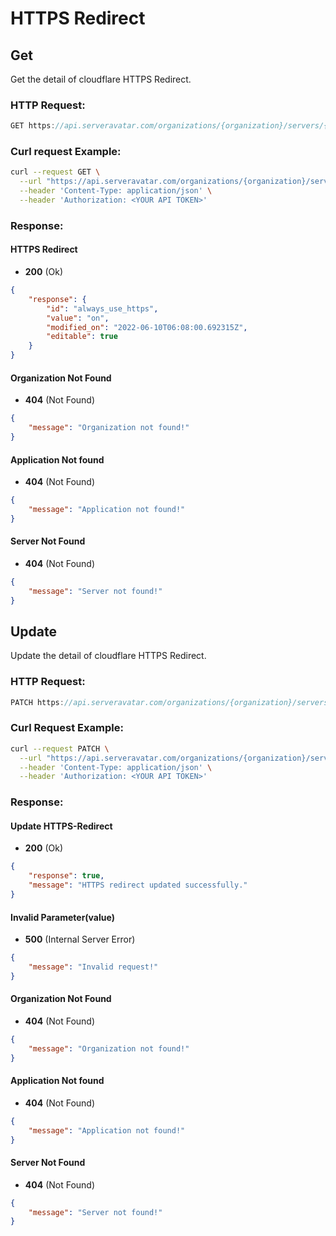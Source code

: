 # HTTPS Redirect

## Get

Get the detail of cloudflare HTTPS Redirect.

### HTTP Request:

```js
GET https://api.serveravatar.com/organizations/{organization}/servers/{server}/applications/{application}/dns-manager/ssl/https-redirect
```

### Curl request Example:

```sh
curl --request GET \
  --url "https://api.serveravatar.com/organizations/{organization}/servers/{server}/applications/{application}/dns-manager/ssl/https-redirect" \
  --header 'Content-Type: application/json' \
  --header 'Authorization: <YOUR API TOKEN>'
```

### Response:

#### HTTPS Redirect

- __200__ (Ok)

``` json
{
    "response": {
        "id": "always_use_https",
        "value": "on",
        "modified_on": "2022-06-10T06:08:00.692315Z",
        "editable": true
    }
}

```

#### Organization Not Found
- __404__ (Not Found)

```json
{
    "message": "Organization not found!"
}
```

#### Application Not found
- __404__ (Not Found)

```json
{
    "message": "Application not found!"
}
```

#### Server Not Found
- __404__ (Not Found)

```json
{
    "message": "Server not found!"
}
```

## Update

Update the detail of cloudflare HTTPS Redirect.

### HTTP Request:

```js
PATCH https://api.serveravatar.com/organizations/{organization}/servers/{server}/applications/{application}/dns-manager/ssl/https-redirect/{value :on/off}
```

### Curl Request Example:

```sh
curl --request PATCH \
  --url "https://api.serveravatar.com/organizations/{organization}/servers/{server}/applications/{application}/dns-manager/ssl/https-redirect/on" \
  --header 'Content-Type: application/json' \
  --header 'Authorization: <YOUR API TOKEN>' 
```

### Response:

#### Update HTTPS-Redirect

- __200__ (Ok)

``` json
{
    "response": true,
    "message": "HTTPS redirect updated successfully."
}
```

#### Invalid Parameter(value)
- __500__ (Internal Server Error)

```json
{
    "message": "Invalid request!"
}
```

#### Organization Not Found
- __404__ (Not Found)

```json
{
    "message": "Organization not found!"
}
```

#### Application Not found
- __404__ (Not Found)

```json
{
    "message": "Application not found!"
}
```

#### Server Not Found
- __404__ (Not Found)

```json
{
    "message": "Server not found!"
}
```

